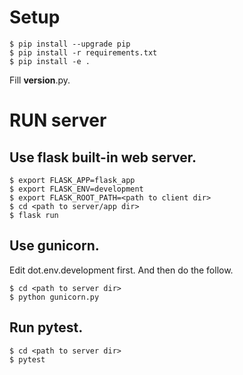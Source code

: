 # Setup
```
$ pip install --upgrade pip
$ pip install -r requirements.txt
$ pip install -e .
```

Fill __version__.py.

# RUN server
## Use flask built-in web server.
```
$ export FLASK_APP=flask_app
$ export FLASK_ENV=development
$ export FLASK_ROOT_PATH=<path to client dir>
$ cd <path to server/app dir>
$ flask run
```

## Use gunicorn.
Edit dot.env.development first. And then do the follow.
```
$ cd <path to server dir>
$ python gunicorn.py
```

## Run pytest.
```
$ cd <path to server dir>
$ pytest
```
